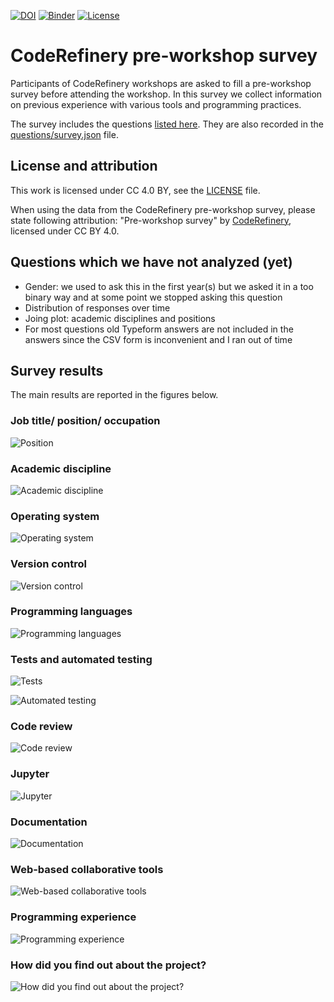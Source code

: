 [![DOI](https://zenodo.org/badge/DOI/10.5281/zenodo.2671578.svg)](https://doi.org/10.5281/zenodo.2671578)
[![Binder](https://mybinder.org/badge_logo.svg)](https://mybinder.org/v2/gh/coderefinery/pre-workshop-survey/HEAD?filepath=survey-analysis.ipynb)
[![License](https://img.shields.io/badge/license-%20CC--BY-blue.svg)](LICENSE)


# CodeRefinery pre-workshop survey

Participants of CodeRefinery workshops are asked to fill a pre-workshop
survey before attending the workshop. In this survey we collect information
on previous experience with various tools and programming practices.

The survey includes the questions [listed here](questions/questions.md).
They are also recorded in the [questions/survey.json](questions/survey.json) file.


## License and attribution

This work is licensed under CC 4.0 BY, see the [LICENSE](LICENSE) file.

When using the data from the CodeRefinery pre-workshop survey, please state following attribution:
"Pre-workshop survey" by [CodeRefinery](https://coderefinery.org), licensed under CC BY 4.0.


## Questions which we have not analyzed (yet)

- Gender: we used to ask this in the first year(s) but we asked it in a too binary way and at some point we stopped asking this question
- Distribution of responses over time
- Joing plot: academic disciplines and positions
- For most questions old Typeform answers are not included in the answers since the CSV form is inconvenient and I ran out of time


## Survey results

The main results are reported in the figures below.


### Job title/ position/ occupation

![Position](figures/position.png)


### Academic discipline

![Academic discipline](figures/discipline.png)


### Operating system

![Operating system](figures/os.png)


### Version control

![Version control](figures/version-control.png)


### Programming languages

![Programming languages](figures/languages.png)


### Tests and automated testing

![Tests](figures/tests.png)

![Automated testing](figures/automated-testing.png)


### Code review

![Code review](figures/code-review.png)


### Jupyter

![Jupyter](figures/jupyter.png)


### Documentation

![Documentation](figures/documentation.png)


### Web-based collaborative tools

![Web-based collaborative tools](figures/web-tools.png)


### Programming experience

![Programming experience](figures/programming-experience.png)


### How did you find out about the project?

![How did you find out about the project?](figures/where.png)

